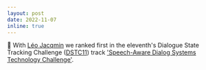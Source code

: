 ```yaml
---
layout: post
date: 2022-11-07   
inline: true
---
```


:1st_place_medal: With [Léo Jacqmin](https://scholar.google.fr/citations?user=L0sqSIMAAAAJ&hl=fr&oi=ao) we ranked first in the eleventh's Dialogue State Tracking Challenge ([DSTC11](https://dstc11.dstc.community/)) track ['Speech-Aware Dialog Systems Technology Challenge'](https://storage.googleapis.com/gresearch/dstc11/dstc11_20221102a.html).
